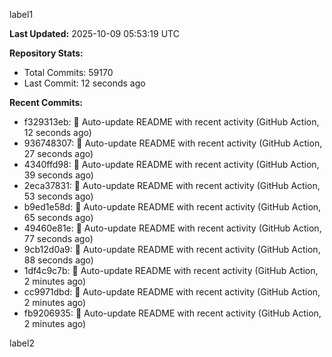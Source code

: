 
label1 
<!-- ACTIVITY_START -->
**Last Updated:** 2025-10-09 05:53:19 UTC

**Repository Stats:**
- Total Commits: 59170
- Last Commit: 12 seconds ago

**Recent Commits:**
- f329313eb: 🤖 Auto-update README with recent activity (GitHub Action, 12 seconds ago)
- 936748307: 🤖 Auto-update README with recent activity (GitHub Action, 27 seconds ago)
- 4340ffd98: 🤖 Auto-update README with recent activity (GitHub Action, 39 seconds ago)
- 2eca37831: 🤖 Auto-update README with recent activity (GitHub Action, 53 seconds ago)
- b9ed1e58d: 🤖 Auto-update README with recent activity (GitHub Action, 65 seconds ago)
- 49460e81e: 🤖 Auto-update README with recent activity (GitHub Action, 77 seconds ago)
- 9cb12d0a9: 🤖 Auto-update README with recent activity (GitHub Action, 88 seconds ago)
- 1df4c9c7b: 🤖 Auto-update README with recent activity (GitHub Action, 2 minutes ago)
- cc9971dbd: 🤖 Auto-update README with recent activity (GitHub Action, 2 minutes ago)
- fb9206935: 🤖 Auto-update README with recent activity (GitHub Action, 2 minutes ago)
<!-- ACTIVITY_END -->

label2
